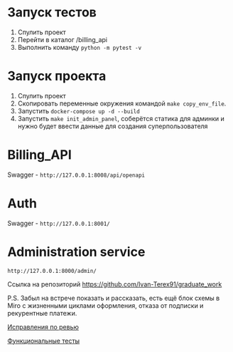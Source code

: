 # Запуск тестов
1. Спулить проект
2. Перейти в каталог /billing_api
3. Выполнить команду `python -m pytest -v`

# Запуск проекта
1. Спулить проект
2. Скопировать переменные окружения командой `make copy_env_file`.
3. Запустить `docker-compose up -d --build`
4. Запустить `make init_admin_panel`, соберётся статика для админки и нужно будет ввести данные для создания суперпользователя

# Billing_API
Swagger - `http://127.0.0.1:8008/api/openapi`

# Auth
Swagger - `http://127.0.0.1:8001/`

# Administration service
`http://127.0.0.1:8000/admin/`

Ссылка на репозиторий https://github.com/Ivan-Terex91/graduate_work

P.S. Забыл на встрече показать и рассказать, есть ещё блок схемы в Miro с жизненными циклами оформления, отказа от подписки и рекурентные платежи.


[Исправления по ревью](https://github.com/Ivan-Terex91/graduate_work/pull/15)

[Функциональные тесты](https://github.com/Ivan-Terex91/graduate_work/pull/16)
